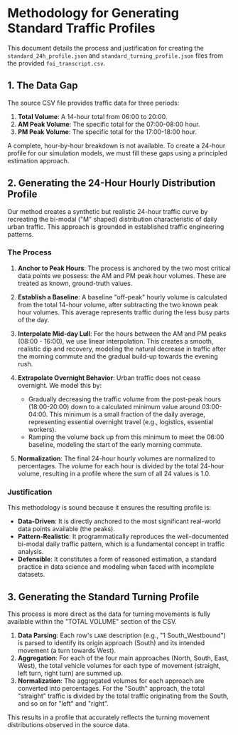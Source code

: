 # Methodology for Generating Standard Traffic Profiles

This document details the process and justification for creating the `standard_24h_profile.json` and `standard_turning_profile.json` files from the provided `foi_transcript.csv`.

## 1. The Data Gap

The source CSV file provides traffic data for three periods:
1.  **Total Volume**: A 14-hour total from 06:00 to 20:00.
2.  **AM Peak Volume**: The specific total for the 07:00-08:00 hour.
3.  **PM Peak Volume**: The specific total for the 17:00-18:00 hour.

A complete, hour-by-hour breakdown is not available. To create a 24-hour profile for our simulation models, we must fill these gaps using a principled estimation approach.

## 2. Generating the 24-Hour Hourly Distribution Profile

Our method creates a synthetic but realistic 24-hour traffic curve by recreating the bi-modal ("M" shaped) distribution characteristic of daily urban traffic. This approach is grounded in established traffic engineering patterns.

### The Process

1.  **Anchor to Peak Hours**: The process is anchored by the two most critical data points we possess: the AM and PM peak hour volumes. These are treated as known, ground-truth values.

2.  **Establish a Baseline**: A baseline "off-peak" hourly volume is calculated from the total 14-hour volume, after subtracting the two known peak hour volumes. This average represents traffic during the less busy parts of the day.

3.  **Interpolate Mid-day Lull**: For the hours between the AM and PM peaks (08:00 - 16:00), we use linear interpolation. This creates a smooth, realistic dip and recovery, modeling the natural decrease in traffic after the morning commute and the gradual build-up towards the evening rush.

4.  **Extrapolate Overnight Behavior**: Urban traffic does not cease overnight. We model this by:
    *   Gradually decreasing the traffic volume from the post-peak hours (18:00-20:00) down to a calculated minimum value around 03:00-04:00. This minimum is a small fraction of the daily average, representing essential overnight travel (e.g., logistics, essential workers).
    *   Ramping the volume back up from this minimum to meet the 06:00 baseline, modeling the start of the early morning commute.

5.  **Normalization**: The final 24-hour hourly volumes are normalized to percentages. The volume for each hour is divided by the total 24-hour volume, resulting in a profile where the sum of all 24 values is 1.0.

### Justification

This methodology is sound because it ensures the resulting profile is:
*   **Data-Driven**: It is directly anchored to the most significant real-world data points available (the peaks).
*   **Pattern-Realistic**: It programmatically reproduces the well-documented bi-modal daily traffic pattern, which is a fundamental concept in traffic analysis.
*   **Defensible**: It constitutes a form of reasoned estimation, a standard practice in data science and modeling when faced with incomplete datasets.

## 3. Generating the Standard Turning Profile

This process is more direct as the data for turning movements is fully available within the "TOTAL VOLUME" section of the CSV.

1.  **Data Parsing**: Each row's `LANE` description (e.g., "1 South_Westbound") is parsed to identify its origin approach (South) and its intended movement (a turn towards West).
2.  **Aggregation**: For each of the four main approaches (North, South, East, West), the total vehicle volumes for each type of movement (straight, left turn, right turn) are summed up.
3.  **Normalization**: The aggregated volumes for each approach are converted into percentages. For the "South" approach, the total "straight" traffic is divided by the total traffic originating from the South, and so on for "left" and "right".

This results in a profile that accurately reflects the turning movement distributions observed in the source data.
